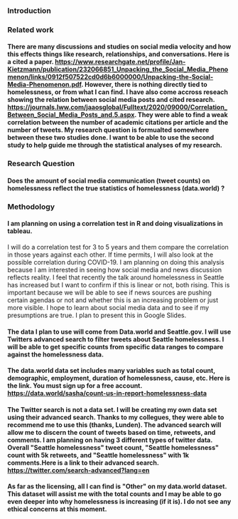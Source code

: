 ### Introduction
#### 

### Related work
#### There are many discussions and studies on social media velocity and how this effects things like research, relationships, and conversations. Here is a cited a paper. https://www.researchgate.net/profile/Jan-Kietzmann/publication/232066851_Unpacking_the_Social_Media_Phenomenon/links/0912f507522cd0d6b6000000/Unpacking-the-Social-Media-Phenomenon.pdf. However, there is nothing directly tied to homelessness, or from what I can find. I have also come accross reseach showing the relation between social media posts and cited research. https://journals.lww.com/jaaosglobal/Fulltext/2020/09000/Correlation_Between_Social_Media_Posts_and.5.aspx. They were able to find a weak correlation between the number of academic citations per article and the number of tweets. My research question is formualted somewhere between these two studies done. I want to be able to use the second study to help guide me through the statistical analyses of my research.

### Research Question
#### Does the amount of social media communication (tweet counts) on homelessness reflect the true statistics of homelessness (data.world) ? 

### Methodology
#### I am planning on using a correlation test in R and doing visualizations in tableau. 
I will do a correlation test for 3 to 5 years and them compare the correlation in those years against each other. 
If time permits, I will also look at the possible correlation during COVID-19. I am planning on doing this analysis because I am interested in seeing how social media and news discussion reflects reality. 
I feel that recently the talk around homelessness in Seattle has increased but I want to confirm if this is linear or not, both rising. 
This is important because we will be able to see if news sources are pushing certain agendas or not and whether this is an increasing problem or just more visible. 
I hope to learn about social media data and to see if my presumptions are true. I plan to present this in Google Slides.

#### The data I plan to use will come from Data.world and Seattle.gov. I will use Twitters advanced search to filter tweets about Seattle homelessness. I will be able to get specific counts from specific data ranges to compare against the homelessness data. 

#### The data.world data set includes many variables such as total count, demographic, employment, duration of homelessness, cause, etc. Here is the link. You must sign up for a free account. https://data.world/sasha/count-us-in-report-homelessness-data

#### The Twitter search is not a data set. I will be creating my own data set using their advanced search. Thanks to my collegues, they were able to recommend me to use this (thanks, Lunden).  The advanced search will allow me to discern the count of tweets based on time, retweets, and comments. I am planning on having 3 different types of twitter data. Overall "Seattle homelessness" tweet count, "Seattle homelessness" count with 5k retweets, and "Seattle homelessness" with 1k comments.Here is a link to their advanced search. https://twitter.com/search-advanced?lang=en

#### As far as the licensing, all I can find is "Other" on my data.world dataset. This dataset will assist me with the total counts and I may be able to go even deeper into why homelessness is increasing (if it is). I do not see any ethical concerns at this moment.


